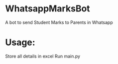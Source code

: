 # WhatsappMarksBot
A bot to send Student Marks to Parents in Whatsapp

# Usage:
Store all details in excel
Run main.py

